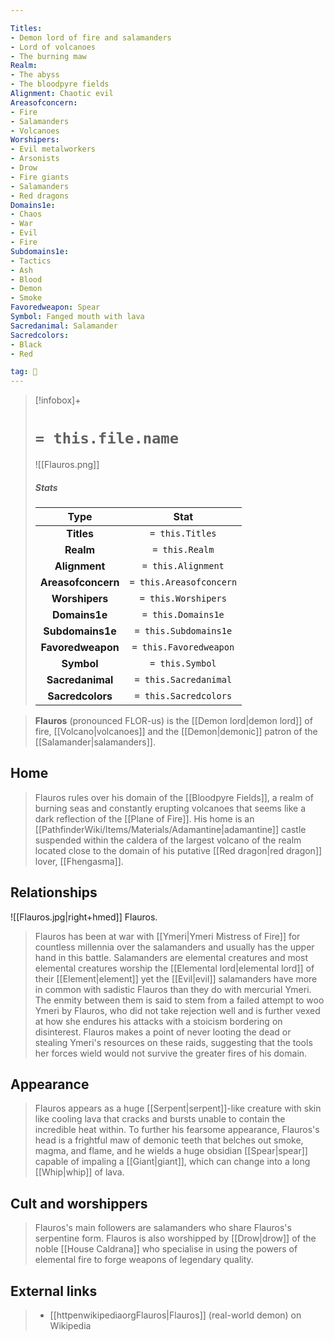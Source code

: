 ```yaml
---

Titles:
- Demon lord of fire and salamanders
- Lord of volcanoes
- The burning maw
Realm:
- The abyss
- The bloodpyre fields
Alignment: Chaotic evil
Areasofconcern:
- Fire
- Salamanders
- Volcanoes
Worshipers:
- Evil metalworkers
- Arsonists
- Drow
- Fire giants
- Salamanders
- Red dragons
Domains1e:
- Chaos
- War
- Evil
- Fire
Subdomains1e:
- Tactics
- Ash
- Blood
- Demon
- Smoke
Favoredweapon: Spear
Symbol: Fanged mouth with lava
Sacredanimal: Salamander
Sacredcolors:
- Black
- Red

tag: 🙏
---
```


> [!infobox]+
> #  `= this.file.name`
> ![[Flauros.png]]
> ##### Stats
> Type | Stat |
> :---:|:---:|
> **Titles** | `= this.Titles` |
> **Realm** | `= this.Realm` |
> **Alignment** | `= this.Alignment` |
> **Areasofconcern** | `= this.Areasofconcern` |
> **Worshipers** | `= this.Worshipers` |
> **Domains1e** | `= this.Domains1e` |
> **Subdomains1e** | `= this.Subdomains1e` |
> **Favoredweapon** | `= this.Favoredweapon` |
> **Symbol** | `= this.Symbol` |
> **Sacredanimal** | `= this.Sacredanimal` |
> **Sacredcolors** | `= this.Sacredcolors` |



> **Flauros** (pronounced FLOR-us) is the [[Demon lord|demon lord]] of fire, [[Volcano|volcanoes]] and the [[Demon|demonic]] patron of the [[Salamander|salamanders]].



## Home

> Flauros rules over his domain of the [[Bloodpyre Fields]], a realm of burning seas and constantly erupting volcanoes that seems like a dark reflection of the [[Plane of Fire]]. His home is an [[PathfinderWiki/Items/Materials/Adamantine|adamantine]] castle suspended within the caldera of the largest volcano of the realm located close to the domain of his putative [[Red dragon|red dragon]] lover, [[Fhengasma]].


## Relationships

![[Flauros.jpg|right+hmed]] 
 Flauros.
> Flauros has been at war with [[Ymeri|Ymeri Mistress of Fire]] for countless millennia over the salamanders and usually has the upper hand in this battle. Salamanders are elemental creatures and most elemental creatures worship the [[Elemental lord|elemental lord]] of their [[Element|element]] yet the [[Evil|evil]] salamanders have more in common with sadistic Flauros than they do with mercurial Ymeri. The enmity between them is said to stem from a failed attempt to woo Ymeri by Flauros, who did not take rejection well and is further vexed at how she endures his attacks with a stoicism bordering on disinterest. Flauros makes a point of never looting the dead or stealing Ymeri's resources on these raids, suggesting that the tools her forces wield would not survive the greater fires of his domain.


## Appearance

> Flauros appears as a huge [[Serpent|serpent]]-like creature with skin like cooling lava that cracks and bursts unable to contain the incredible heat within. To further his fearsome appearance, Flauros's head is a frightful maw of demonic teeth that belches out smoke, magma, and flame, and he wields a huge obsidian [[Spear|spear]] capable of impaling a [[Giant|giant]], which can change into a long [[Whip|whip]] of lava.


## Cult and worshippers

> Flauros's main followers are salamanders who share Flauros's serpentine form. Flauros is also worshipped by [[Drow|drow]] of the noble [[House Caldrana]] who specialise in using the powers of elemental fire to forge weapons of legendary quality.




## External links

> - [[httpenwikipediaorgFlauros|Flauros]] (real-world demon) on Wikipedia





